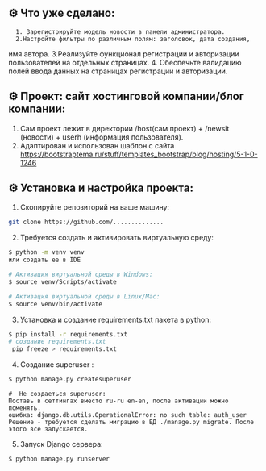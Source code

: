   ## ⚙️ Что уже сделано:
      1. Зарегистрируйте модель новости в панели администратора.
      2.Настройте фильтры по различным полям: заголовок, дата создания,
имя автора.
      3.Реализуйте функционал регистрации и авторизации пользователей
на отдельных страницах.
      4. Обеспечьте валидацию полей ввода данных на страницах регистрации и авторизации.

  
  ## ⚙️ Проект: сайт хостинговой компании/блог компании:
  
  1. Сам проект лежит в директории /host(сам проект) + /newsit (новости) + userh (информация пользователя).
  2. Aдаптирован и использован шаблон  с сайта https://bootstraptema.ru/stuff/templates_bootstrap/blog/hosting/5-1-0-1246

  




## ⚙️ Установка и настройка проекта:

  1. Скопируйте репозиторий на ваше машину:
```bash
git clone https://github.com/..............
```
  2. Требуется создать и активировать виртуальную среду:
```bash
$ python -m venv venv
или создать ее в IDE

# Активация виртуальной среды в Windows:
$ source venv/Scripts/activate

# Активация виртуальной среды в Linux/Mac:
$ source venv/bin/activate
```
  3. Установка и создание requirements.txt пакета в python:
```bash
$ pip install -r requirements.txt
# создание requirements.txt
 pip freeze > requirements.txt
``` 
  4. Создание superuser :
```bash
$ python manage.py createsuperuser
```
```
#  Не создаеться superuser:  
Поставь в сеттингах вместо ru-ru en-en, после активации можно поменять.
ошибка: django.db.utils.OperationalError: no such table: auth_user
Решение - требуется сделать миграцию в БД ./manage.py migrate. После этого все запускается.
```  
 5. Запуск Django сервера:
```bash
$ python manage.py runserver
``` 
